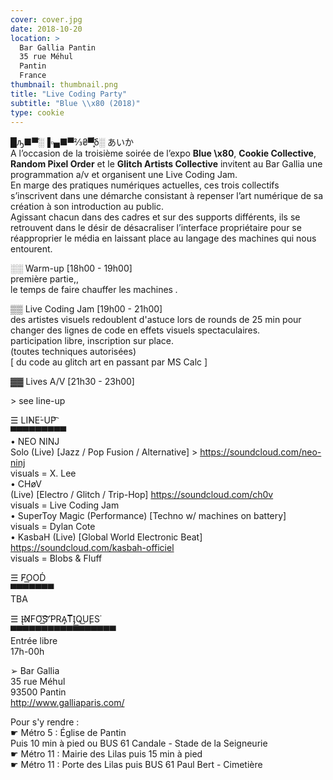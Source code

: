 ```yaml
---
cover: cover.jpg
date: 2018-10-20
location: >
  Bar Gallia Pantin
  35 rue Méhul
  Pantin
  France
thumbnail: thumbnail.png
title: "Live Coding Party"
subtitle: "Blue \\x80 (2018)"
type: cookie
---
```


█ԡ■▀̋░▐▫▄■▀⅔₴▀͓̈́̈́ẟ░ あいか  
A l’occasion de la troisième soirée de l’expo **Blue \x80**, **Cookie Collective**, **Random Pixel Order** et le **Glitch Artists Collective** invitent au Bar Gallia une programmation a/v et organisent une Live Coding Jam.  
En marge des pratiques numériques actuelles, ces trois collectifs s’inscrivent dans une démarche consistant à repenser l’art numérique de sa création à son introduction au public.  
Agissant chacun dans des cadres et sur des supports différents, ils se retrouvent dans le désir de désacraliser l’interface propriétaire pour se réapproprier le média en laissant place au langage des machines qui nous entourent.

░░ Warm-up [18h00 - 19h00]  
première partie,,  
le temps de faire chauffer les machines _._

▒▒ Live Coding Jam [19h00 - 21h00]  
des artistes visuels redoublent d'astuce lors de rounds de 25 min pour changer des lignes de code en effets visuels spectaculaires.  
participation libre, inscription sur place.  
(toutes techniques autorisées)  
[ du code au glitch art en passant par MS Calc ]

▓▓ Lives A/V [21h30 - 23h00]

\> see line-up

☰ LI̕NE͘-UP͡  
▀▀▀▀▀▀▀▀▀  
• NEO NINJ  
Solo (Live) [Jazz / Pop Fusion / Alternative] > https://soundcloud.com/neo-ninj  
visuals = X. Lee  
• CHøV  
(Live) [Electro / Glitch / Trip-Hop] https://soundcloud.com/ch0v  
visuals = Live Coding Jam  
• SuperToy Magic (Performance) [Techno w/ machines on battery]  
visuals = Dylan Cote  
• KasbaH (Live) [Global World Electronic Beat] https://soundcloud.com/kasbah-officiel  
visuals = Blobs & Fluff

☰ F̸O͟OD́  
▀▀▀▀▀▀▀  
TBA

☰ Į̵N̸̸FO͠S̛͟͝ ̸̀PRA̡T͞I̡͟͟Q͜U̧ES͘  
▀▀▀▀▀▀▀▀▀▀▀▀▀▀▀▀▀  
Entrée libre  
17h-00h

➢ Bar Gallia  
35 rue Méhul  
93500 Pantin  
http://www.galliaparis.com/

Pour s'y rendre :  
☛ Métro 5 : Église de Pantin  
Puis 10 min à pied ou BUS 61 Candale - Stade de la Seigneurie  
☛ Métro 11 : Mairie des Lilas puis 15 min à pied  
☛ Métro 11 : Porte des Lilas puis BUS 61 Paul Bert - Cimetière
